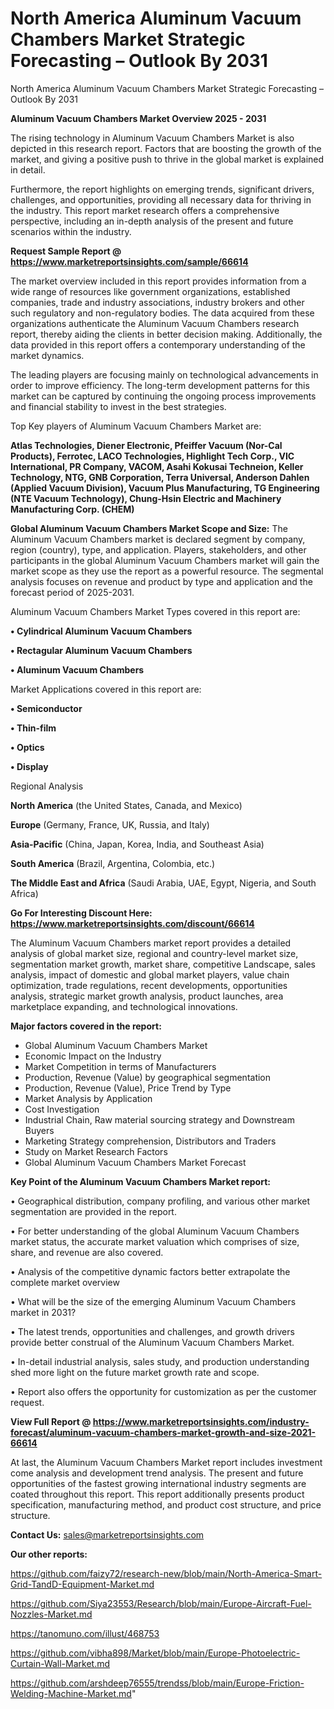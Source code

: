 # North America Aluminum Vacuum Chambers Market Strategic Forecasting – Outlook By 2031
North America Aluminum Vacuum Chambers Market Strategic Forecasting – Outlook By 2031

<Strong> Aluminum Vacuum Chambers Market Overview 2025 - 2031</strong>

The rising technology in Aluminum Vacuum Chambers Market is also depicted in this research report. Factors that are boosting the growth of the market, and giving a positive push to thrive in the global market is explained in detail.

Furthermore, the report highlights on emerging trends, significant drivers, challenges, and opportunities, providing all necessary data for thriving in the industry. This report market research offers a comprehensive perspective, including an in-depth analysis of the present and future scenarios within the industry.

<strong>Request Sample Report @ <a href=https://www.marketreportsinsights.com/sample/66614>https://www.marketreportsinsights.com/sample/66614</a></strong>

The market overview included in this report provides information from a wide range of resources like government organizations, established companies, trade and industry associations, industry brokers and other such regulatory and non-regulatory bodies. The data acquired from these organizations authenticate the Aluminum Vacuum Chambers research report, thereby aiding the clients in better decision making. Additionally, the data provided in this report offers a contemporary understanding of the market dynamics.

The leading players are focusing mainly on technological advancements in order to improve efficiency. The long-term development patterns for this market can be captured by continuing the ongoing process improvements and financial stability to invest in the best strategies.

Top Key players of Aluminum Vacuum Chambers Market are:

<strong>Atlas Technologies, Diener Electronic, Pfeiffer Vacuum (Nor-Cal Products), Ferrotec, LACO Technologies, Highlight Tech Corp., VIC International, PR Company, VACOM, Asahi Kokusai Techneion, Keller Technology, NTG, GNB Corporation, Terra Universal, Anderson Dahlen (Applied Vacuum Division), Vacuum Plus Manufacturing, TG Engineering (NTE Vacuum Technology), Chung-Hsin Electric and Machinery Manufacturing Corp. (CHEM)</strong>

<strong><b>Global Aluminum Vacuum Chambers Market Scope and Size:</b></strong>
The Aluminum Vacuum Chambers market is declared segment by company, region (country), type, and application. Players, stakeholders, and other participants in the global Aluminum Vacuum Chambers market will gain the market scope as they use the report as a powerful resource. The segmental analysis focuses on revenue and product by type and application and the forecast period of 2025-2031.

Aluminum Vacuum Chambers Market Types covered in this report are:

<strong>• Cylindrical Aluminum Vacuum Chambers

• Rectagular Aluminum Vacuum Chambers

• Aluminum Vacuum Chambers</strong>

Market Applications covered in this report are:

<strong>• Semiconductor

• Thin-film

• Optics

• Display</strong> 

Regional Analysis

<strong>North America</strong> (the United States, Canada, and Mexico)

<strong>Europe</strong> (Germany, France, UK, Russia, and Italy)

<strong>Asia-Pacific</strong> (China, Japan, Korea, India, and Southeast Asia)

<strong>South America</strong> (Brazil, Argentina, Colombia, etc.)

<strong>The Middle East and Africa</strong> (Saudi Arabia, UAE, Egypt, Nigeria, and South Africa)

<strong>Go For Interesting Discount Here: <a href=https://www.marketreportsinsights.com/discount/66614>https://www.marketreportsinsights.com/discount/66614</a></strong>

The Aluminum Vacuum Chambers market report provides a detailed analysis of global market size, regional and country-level market size, segmentation market growth, market share, competitive Landscape, sales analysis, impact of domestic and global market players, value chain optimization, trade regulations, recent developments, opportunities analysis, strategic market growth analysis, product launches, area marketplace expanding, and technological innovations.

<strong><b>Major factors covered in the report:</b></strong>
<ul>
  <li>Global Aluminum Vacuum Chambers Market </li>
  <li>Economic Impact on the Industry</li>
  <li>Market Competition in terms of Manufacturers</li>
  <li>Production, Revenue (Value) by geographical segmentation</li>
  <li>Production, Revenue (Value), Price Trend by Type</li>
  <li>Market Analysis by Application</li>
  <li>Cost Investigation</li>
  <li>Industrial Chain, Raw material sourcing strategy and Downstream Buyers</li>
  <li>Marketing Strategy comprehension, Distributors and Traders</li>
  <li>Study on Market Research Factors</li>
  <li>Global Aluminum Vacuum Chambers Market Forecast</li>
</ul>

<strong><b>Key Point of the Aluminum Vacuum Chambers Market report:</b></strong>

• Geographical distribution, company profiling, and various other market segmentation are provided in the report.

• For better understanding of the global Aluminum Vacuum Chambers market status, the accurate market valuation which comprises of size, share, and revenue are also covered.

• Analysis of the competitive dynamic factors better extrapolate the complete market overview

• What will be the size of the emerging Aluminum Vacuum Chambers market in 2031?

• The latest trends, opportunities and challenges, and growth drivers provide better construal of the Aluminum Vacuum Chambers Market.

• In-detail industrial analysis, sales study, and production understanding shed more light on the future market growth rate and scope.

• Report also offers the opportunity for customization as per the customer request.

<strong><b>View Full Report @ <a href=https://www.marketreportsinsights.com/industry-forecast/aluminum-vacuum-chambers-market-growth-and-size-2021-66614>https://www.marketreportsinsights.com/industry-forecast/aluminum-vacuum-chambers-market-growth-and-size-2021-66614</a></b></strong>


At last, the Aluminum Vacuum Chambers Market report includes investment come analysis and development trend analysis. The present and future opportunities of the fastest growing international industry segments are coated throughout this report. This report additionally presents product specification, manufacturing method, and product cost structure, and price structure.

<strong>Contact Us:</strong>
sales@marketreportsinsights.com

<strong>Our other reports:</strong>

<a href=https://github.com/faizy72/research-new/blob/main/North-America-Smart-Grid-TandD-Equipment-Market.md>https://github.com/faizy72/research-new/blob/main/North-America-Smart-Grid-TandD-Equipment-Market.md</a>

<a href=https://github.com/Siya23553/Research/blob/main/Europe-Aircraft-Fuel-Nozzles-Market.md>https://github.com/Siya23553/Research/blob/main/Europe-Aircraft-Fuel-Nozzles-Market.md</a>

<a href=https://tanomuno.com/illust/468753>https://tanomuno.com/illust/468753</a>

<a href=https://github.com/vibha898/Market/blob/main/Europe-Photoelectric-Curtain-Wall-Market.md>https://github.com/vibha898/Market/blob/main/Europe-Photoelectric-Curtain-Wall-Market.md</a>

<a href=https://github.com/arshdeep76555/trendss/blob/main/Europe-Friction-Welding-Machine-Market.md>https://github.com/arshdeep76555/trendss/blob/main/Europe-Friction-Welding-Machine-Market.md</a>"
